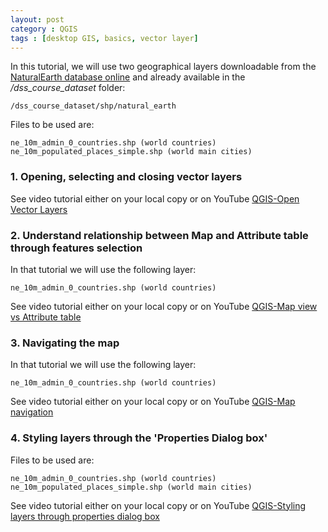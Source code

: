 ```yaml
---
layout: post
category : QGIS
tags : [desktop GIS, basics, vector layer]
---
```


In this tutorial, we will use two geographical layers downloadable from the [NaturalEarth database online](http://www.naturalearthdata.com/) and already available in the */dss_course_dataset* folder:

    /dss_course_dataset/shp/natural_earth

Files to be used are:

    ne_10m_admin_0_countries.shp (world countries)
    ne_10m_populated_places_simple.shp (world main cities)

### 1. Opening, selecting and closing vector layers

See video tutorial either on your local copy or on YouTube [QGIS-Open Vector Layers](http://www.youtube.com/watch?v=UpQ_ALWKpJM&feature=player_embedded)

### 2. Understand relationship between Map and Attribute table through features selection
In that tutorial we will use the following layer:
 
    ne_10m_admin_0_countries.shp (world countries)

See video tutorial either on your local copy or on YouTube [QGIS-Map view vs Attribute table](http://www.youtube.com/watch?v=vS_TkdDK0d4&feature=player_detailpage)

### 3. Navigating the map
In that tutorial we will use the following layer:
 
    ne_10m_admin_0_countries.shp (world countries)

See video tutorial either on your local copy or on YouTube [QGIS-Map navigation](http://www.youtube.com/watch?v=vS_TkdDK0d4&feature=player_detailpage)

### 4. Styling layers through the 'Properties Dialog box'
Files to be used are:

    ne_10m_admin_0_countries.shp (world countries)
    ne_10m_populated_places_simple.shp (world main cities)

See video tutorial either on your local copy or on YouTube [QGIS-Styling layers through properties dialog box](http://www.youtube.com/watch?v=fomt4K_7wqU&feature=player_detailpage)
